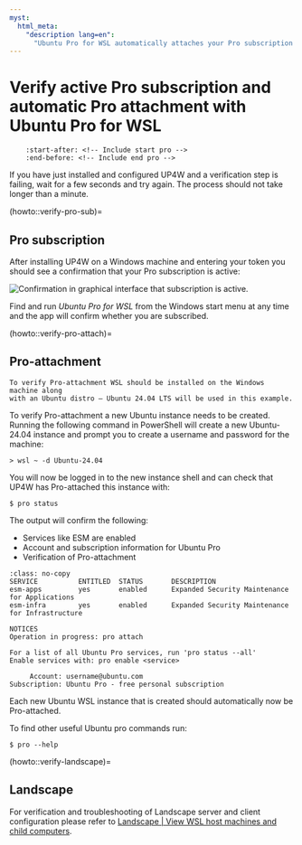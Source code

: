 ```yaml
---
myst:
  html_meta:
    "description lang=en":
      "Ubuntu Pro for WSL automatically attaches your Pro subscription to instances of Ubuntu on WSL. It's easy to confirm that your subscription is active and that instances are Pro-attaching."
---
```


# Verify active Pro subscription and automatic Pro attachment with Ubuntu Pro for WSL

```{include} ../includes/pro_content_notice.txt
    :start-after: <!-- Include start pro -->
    :end-before: <!-- Include end pro -->
```

If you have just installed and configured UP4W and a verification step is failing,
wait for a few seconds and try again. The process should not take longer than a minute.

(howto::verify-pro-sub)=
## Pro subscription

After installing UP4W on a Windows machine and entering your token you should see a confirmation that your Pro subscription is active:

![Confirmation in graphical interface that subscription is active.](../assets/status-complete.png)

Find and run _Ubuntu Pro for WSL_ from the Windows start menu at any time and the app will confirm whether you are subscribed.

(howto::verify-pro-attach)=
## Pro-attachment

```{note}
To verify Pro-attachment WSL should be installed on the Windows machine along
with an Ubuntu distro — Ubuntu 24.04 LTS will be used in this example.
```

To verify Pro-attachment a new Ubuntu instance needs to be created.
Running the following command in PowerShell will create a new Ubuntu-24.04 instance
and prompt you to create a username and password for the machine:

```{code-block} text
> wsl ~ -d Ubuntu-24.04
```

You will now be logged in to the new instance shell and can
check that UP4W has Pro-attached this instance with:

```{code-block} text
$ pro status
```

The output will confirm the following:

- Services like ESM are enabled
- Account and subscription information for Ubuntu Pro
- Verification of Pro-attachment


```{code-block} text
:class: no-copy
SERVICE          ENTITLED  STATUS       DESCRIPTION
esm-apps         yes       enabled      Expanded Security Maintenance for Applications
esm-infra        yes       enabled      Expanded Security Maintenance for Infrastructure

NOTICES
Operation in progress: pro attach

For a list of all Ubuntu Pro services, run 'pro status --all'
Enable services with: pro enable <service>

     Account: username@ubuntu.com
Subscription: Ubuntu Pro - free personal subscription
```

Each new Ubuntu WSL instance that is created should automatically now be Pro-attached.

To find other useful Ubuntu pro commands run:

```{code-block} text
$ pro --help
```

(howto::verify-landscape)=
## Landscape

For verification and troubleshooting of Landscape server and client configuration please refer to
[Landscape | View WSL host machines and child computers](https://ubuntu.com/landscape/docs/perform-common-tasks-with-wsl-in-landscape/#view-wsl-host-machines-and-child-computers).
